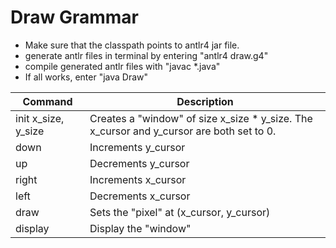 # Draw Grammar

- Make sure that the classpath points to antlr4 jar file.
- generate antlr files in terminal by entering "antlr4 draw.g4"
- compile generated antlr files with "javac *.java"
- If all works, enter "java Draw"

| Command        | Description  |           
| ------------- |---------------|
| init x_size, y_size   | Creates a "window" of size x_size * y_size. The x_cursor and y_cursor are both set to 0.|
| down                  | Increments y_cursor                       |
| up                    | Decrements y_cursor                       |
| right                 | Increments x_cursor                       |
| left                  | Decrements x_cursor                       |
| draw                  | Sets the "pixel" at (x_cursor, y_cursor)  |
| display               | Display the "window"                      |

